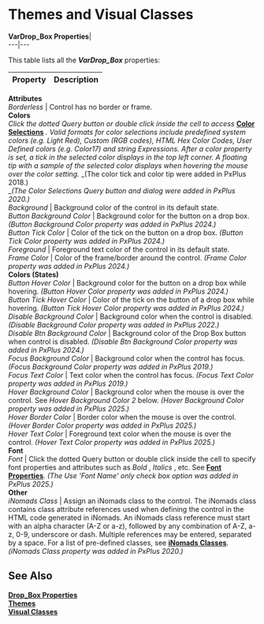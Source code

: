# Themes and Visual Classes

**VarDrop_Box Properties**|   
---|---  
  
This table lists all the **_VarDrop_Box_** properties:

**Property** |  **Description**  
---|---  
**Attributes**  
_Borderless_ |  Control has no border or frame.  
**Colors**  
_Click the dotted_ _Query button or double click inside the cell to access_ [ **Color Selections**](../../Appendix/Color%20Selections.md) _. Valid formats for color selections include predefined system colors (e.g. Light Red), Custom (RGB codes), HTML Hex Color Codes, User Defined colors (e.g. Color17) and string Expressions._ _After a color property is set, a tick in the selected color displays in the top left corner. A floating tip with a sample of the selected color displays when hovering the mouse over the color setting._ _(The color tick and color tip were added in PxPlus 2018.)  
__(The Color Selections Query button and dialog were added in PxPlus 2020.)_  
_Background_ |  Background color of the control in its default state.  
_Button Background Color_ |  Background color for the button on a drop box. _(Button Background Color property was added in PxPlus 2024.)_  
_Button Tick Color_ |  Color of the tick on the button on a drop box. _(Button Tick Color property was added in PxPlus 2024.)_  
_Foreground_ |  Foreground text color of the control in its default state.  
_Frame Color_ |  Color of the frame/border around the control. _(Frame Color property was added in PxPlus 2024.)_  
**Colors (States)**  
_Button Hover Color_ |  Background color for the button on a drop box while hovering. _(Button Hover Color property was added in PxPlus 2024.)_  
_Button Tick Hover Color_ |  Color of the tick on the button of a drop box while hovering. _(Button Tick Hover Color property was added in PxPlus 2024.)_  
_Disable Background Color_ |  Background color when the control is disabled. _(Disable Background Color property was added in PxPlus 2022.)_  
_Disable_ _Btn_ _Background Color_ |  Background color of the Drop Box button when control is disabled. _(Disable Btn Background Color property was added in PxPlus 2024.)_  
_Focus Background Color_ |  Background color when the control has focus. _(Focus Background Color property was added in PxPlus 2019.)_  
_Focus Text Color_ |  Text color when the control has focus. _(Focus Text Color property was added in PxPlus 2019.)_  
_Hover Background Color_ |  Background color when the mouse is over the control. See _Hover Background Color 2_ below. _(Hover Background Color property was added in PxPlus 2025.)_  
_Hover Border Color_ |  Border color when the mouse is over the control. _(Hover Border Color property was added in PxPlus 2025.)_  
_Hover Text Color_ |  Foreground text color when the mouse is over the control. _(Hover Text Color property was added in PxPlus 2025.)_  
**Font**  
_Font_ |  Click the dotted Query button or double click inside the cell to specify font properties and attributes such as _Bold_ , _Italics_ , etc. See **[Font Properties](Font%20Properties.md)**. _(The Use 'Font Name' only check box option was added in PxPlus 2025.)_  
**Other**  
_iNomads Class_ |  Assign an iNomads class to the control. The iNomads class contains class attribute references used when defining the control in the HTML code generated in iNomads. An iNomads class reference must start with an alpha character (A-Z or a-z), followed by any combination of A-Z, a-z, 0-9, underscore or dash. Multiple references may be entered, separated by a space. For a list of pre-defined classes, see [**iNomads Classes**](../../../iNOMADS/iNomads%20Classes.md). _(iNomads Class property was added in PxPlus 2020.)_  
  
## See Also

**[Drop_Box Properties](Themes_vc%20Dropbx.md)  
[Themes](Themes.md)**  
**[Visual Classes](Visual%20Classes.md)**
